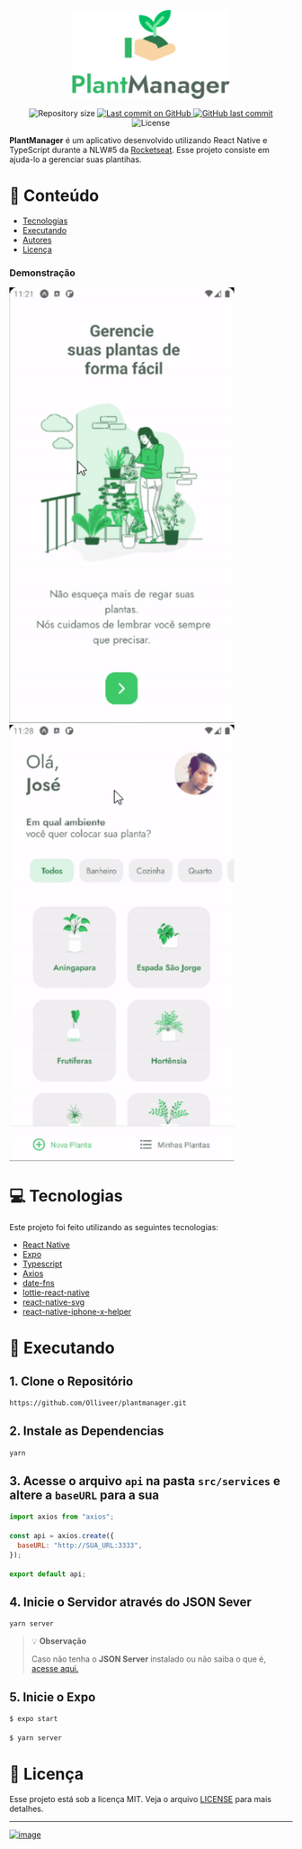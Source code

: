 <p align="center">
   <img src=".github/logo.png" alt="Plantmanager" width="280"/>
</p>

<p align="center">
  
 <img alt="Repository size" src="https://img.shields.io/github/repo-size/Olliveer/Olliveer?color=00C063">

  <a aria-label="Last Commit" href="https://github.com/Olliveer/Olliveer-nlw/commits/master">
    <img alt="Last commit on GitHub" src="https://img.shields.io/github/last-commit/Olliveer/plantmanager?color=00C063">
  </a>
  <a href="https://github.com/Olliveer/plantmanager/commits/master">
    <img alt="GitHub last commit" src="https://img.shields.io/github/last-commit/Olliveer/plantmanager?color=00C063">
  </a>
  <img alt="License" src="https://img.shields.io/badge/license-MIT-00C063">
</p>

<b>PlantManager</b> é um aplicativo desenvolvido utilizando React Native e TypeScript durante a NLW#5 da [Rocketseat](https://github.com/Rocketseat). Esse projeto consiste em ajuda-lo a gerenciar suas plantihas.

# :pushpin: Conteúdo

- [Tecnologias](#computer-tecnologias)
- [Executando](#construction_worker-executando)
- [Autores](#computer-autores)
- [Licença](#closed_book-licença)

### Demonstração

<div>
  <img src=".github/banner1.gif" width="400" />
  <img src=".github/banner2.gif" width="400" />
</div>

# :computer: Tecnologias

Este projeto foi feito utilizando as seguintes tecnologias:

- [React Native](https://reactnative.dev/)
- [Expo](https://expo.io/)
- [Typescript](https://www.typescriptlang.org/)
- [Axios](https://github.com/axios/axios)
- [date-fns](https://date-fns.org/)
- [lottie-react-native](https://github.com/lottie-react-native/lottie-react-native)
- [react-native-svg](https://github.com/react-native-svg/react-native-svg)
- [react-native-iphone-x-helper](https://github.com/ptelad/react-native-iphone-x-helper)

# :construction_worker: Executando

## 1. Clone o Repositório

```bash
https://github.com/Olliveer/plantmanager.git
```

## 2. Instale as Dependencias

```bash
yarn
```

## 3. Acesse o arquivo `api` na pasta `src/services` e altere a `baseURL` para a sua

```javascript
import axios from "axios";

const api = axios.create({
  baseURL: "http://SUA_URL:3333",
});

export default api;
```

## 4. Inicie o Servidor através do JSON Sever

```bash
yarn server
```

> 💡 **Observação**
>
> Caso não tenha o **JSON Server** instalado ou não saiba o que é, [acesse aqui.](https://github.com/typicode/json-server#getting-started)

## 5. Inicie o Expo

```bash
$ expo start

$ yarn server
```

# :closed_book: Licença

Esse projeto está sob a licença MIT. Veja o arquivo [LICENSE](LICENSE) para mais detalhes.

---

[![image](https://img.shields.io/badge/😎%20José%20Oliveira,%202021-LinkedIn-00C063?style=flat-square)](https://www.linkedin.com/in/joseooliveira/)
